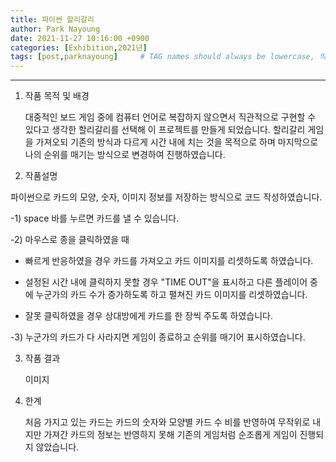 ```yaml
---
title: 파이썬 할리갈리
author: Park Nayoung
date: 2021-11-27 10:16:00 +0900
categories: [Exhibition,2021년]
tags: [post,parknayoung]     # TAG names should always be lowercase, 띄어쓰기도 금지 
---
```


------------------------------------------

1. 작품 목적 및 배경

   대중적인 보드 게임 중에 컴퓨터 언어로 복잡하지 않으면서 직관적으로 구현할 수 있다고 생각한 할리갈리를 선택해 이 프로젝트를 만들게 되었습니다.
  할리갈리 게임을 가져오되 기존의 방식과 다르게 시간 내에 치는 것을 목적으로 하며 마지막으로 나의 순위를 매기는 방식으로 변경하여 진행하였습니다.
  
  
  
2. 작품설명

파이썬으로 카드의 모양, 숫자, 이미지 정보를 저장하는 방식으로 코드 작성하였습니다. 

   -1) space 바를 누르면 카드를 낼 수 있습니다.
    
   -2) 마우스로 종을 클릭하였을 때
    
  - 빠르게 반응하였을 경우 카드를 가져오고 카드 이미지를 리셋하도록 하였습니다.
      
  - 설정된 시간 내에 클릭하지 못할 경우 "TIME OUT"을 표시하고 다른 플레이어 중에 누군가의 카드 수가 증가하도록 하고 펼쳐진 카드 이미지를 리셋하였습니다.  
       
  - 잘못 클릭하였을 경우 상대방에게 카드를 한 장씩 주도록 하였습니다.
     
   -3) 누군가의 카드가 다 사라지면 게임이 종료하고 순위를 매기어 표시하였습니다.
   


  
  
3. 작품 결과 

   이미지 



4. 한계
                                            
    처음 가지고 있는 카드는 카드의 숫자와 모양별 카드 수 비를 반영하여 무작위로 내지만 가져간 카드의 정보는 반영하지 못해 기존의 게임처럼 순조롭게 게임이 진행되지 않았습니다. 
